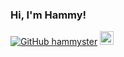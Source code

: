 ### Hi, I'm Hammy!
[![GitHub hammyster](https://img.shields.io/github/followers/hammyster?label=follow&style=social)](https://github.com/hammyster)
<a href="https://discord.bio/p/hammyster" target="_blank"><img width="22px" src="https://logodownload.org/wp-content/uploads/2017/11/discord-logo-icone.png"></img></a>
